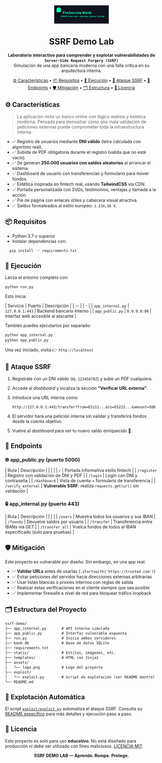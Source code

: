 
<p align="center">
  <img src="finsecure_banner_with_logo.png" alt="SSRF Demo Logo" width="180">
</p>


<h1 align="center">SSRF Demo Lab</h1>
<p align="center">
  <strong>Laboratorio interactivo para comprender y explotar vulnerabilidades de <code>Server-Side Request Forgery (SSRF)</code></strong><br/>
  Simulación de una app bancaria moderna con una falla crítica en su arquitectura interna.
</p>

<p align="center">
  <a href="#%EF%B8%8F-características">⚙️ Características</a> • 
  <a href="#-requisitos">📦 Requisitos</a> • 
  <a href="#-ejecución">🚀 Ejecución</a> • 
  <a href="#-ataque-ssrf">🎯 Ataque SSRF</a> • 
  <a href="#-endpoints">📡 Endpoints</a> • 
  <a href="#-mitigación">🛡️ Mitigación</a> • 
  <a href="#-estructura-del-proyecto">🗂️ Estructura</a> • 
  <a href="#-explotación-automática">📄 Licencia</a>
</p>



## ⚙️ Características

> La aplicación imita un banco online con lógica realista y estética moderna. Pensada para demostrar cómo una mala validación de peticiones externas puede comprometer toda la infraestructura interna.

- ✅ Registro de usuarios mediante **DNI válido** (letra calculada con algoritmo real).
- ✅ Subida de PDF obligatoria durante el registro (valida que no esté vacío).
- ✅ Se generan **250.000 usuarios con saldos aleatorios** al arrancar el sistema.
- ✅ Dashboard de usuario con transferencias y formulario para mover fondos.
- ✅ Estética inspirada en fintech real, usando **TailwindCSS** vía CDN.
- ✅ Portada personalizada con SVGs, testimonios, ventajas y llamada a la acción.
- ✅ Pie de página con enlaces útiles y cabecera visual atractiva.
- ✅ Saldos formateados al estilo europeo: `1.234,56 €`.



## 📦 Requisitos

- Python 3.7 o superior
- Instalar dependencias con:
```bash
  pip install -r requirements.txt
```



## 🚀 Ejecución

Lanza el entorno completo con:

```bash
python run.py
```

Esto inicia:

| Servicio          | Puerto          | Descripción                        |
| -- |  | - |
| `app_internal.py` | `127.0.0.1:443` | Backend bancario interno           |
| `app_public.py`   | `0.0.0.0:80`  | Interfaz web accesible al atacante |

También puedes ejecutarlos por separado:

```bash
python app_internal.py
python app_public.py
```

Una vez iniciado, visita 👉 `http://localhost`



## 🎯 Ataque SSRF

1. Regístrate con un DNI válido (ej. `12345678Z`) y sube un PDF cualquiera.
2. Accede al *dashboard* y localiza la sección **"Verificar URL externa"**.
3. Introduce una URL interna como:

   ```
   http://127.0.0.1:443/transfer?from=ES111...&to=ES222...&amount=500
   ```
4. El servidor hará una petición interna sin validar y transferirá fondos desde la cuenta objetivo.
5. Vuelve al *dashboard* para ver tu nuevo saldo enriquecido 🤑.



## 📡 Endpoints

### 🌐 app\_public.py (puerto 5000)

| Ruta               | Descripción                                                     |
|  |  |
| `/`                | Portada informativa estilo fintech                              |
| `/register`        | Registro con validación de DNI y PDF                            |
| `/login`           | Login con DNI y contraseña                                      |
| `/dashboard`       | Vista de cuenta + formulario de transferencia                   |
| `/verify_external` | **Vulnerable SSRF**: realiza `requests.get(url)` sin validación |

### 🔒 app\_internal.py (puerto 443)

| Ruta            | Descripción                                                     |
|  |  |
| `/users`        | Muestra todos los usuarios y sus IBAN                           |
| `/founds`       | Devuelve saldos por usuario                                     |
| `/transfer`     | Transferencia entre IBANs vía GET                               |
| `/transfer_all` | Vuelca fondos de todos al IBAN especificado (solo para pruebas) |



## 🛡️ Mitigación

Este proyecto es vulnerable por diseño. Sin embargo, en una app real:

* ✅ **Validar URLs** antes de usarlas (`.startswith('https://trusted.com')`)
* ✅ Evitar peticiones del servidor hacia direcciones externas arbitrarias
* ✅ Usar listas blancas o proxies internos con reglas de salida
* ✅ Realizar estas verificaciones en el cliente siempre que sea posible
* ✅ Implementar firewalls a nivel de red para bloquear tráfico loopback



## 🗂️ Estructura del Proyecto

```
ssrf-demo/
├── app_internal.py       # API interna simulada
├── app_public.py         # Interfaz vulnerable expuesta
├── run.py                # Inicia ambos servidores
├── bank.db               # Base de datos SQLite
├── requirements.txt
├── static/               # Estilos, imágenes, etc.
├── templates/            # HTML con Jinja2
├── assets/
│   └── logo.png          # Logo del proyecto
├── exploit/
│   └── exploit.py        # Script de explotación (ver README dentro)
└── README.md
```



## 🧪 Explotación Automática

El script [`exploit/exploit.py`](exploit/exploit.py) automatiza el ataque SSRF. Consulta su [README específico](exploit/README.md) para más detalles y ejecución paso a paso.



## 📄 Licencia

Este proyecto es solo para uso **educativo**. No está diseñado para producción ni debe ser utilizado con fines maliciosos. [LICENCIA MIT](LICENSE.MD)



<p align="center">
  <strong>SSRF DEMO LAB — Aprende. Rompe. Protege.</strong>
</p>
